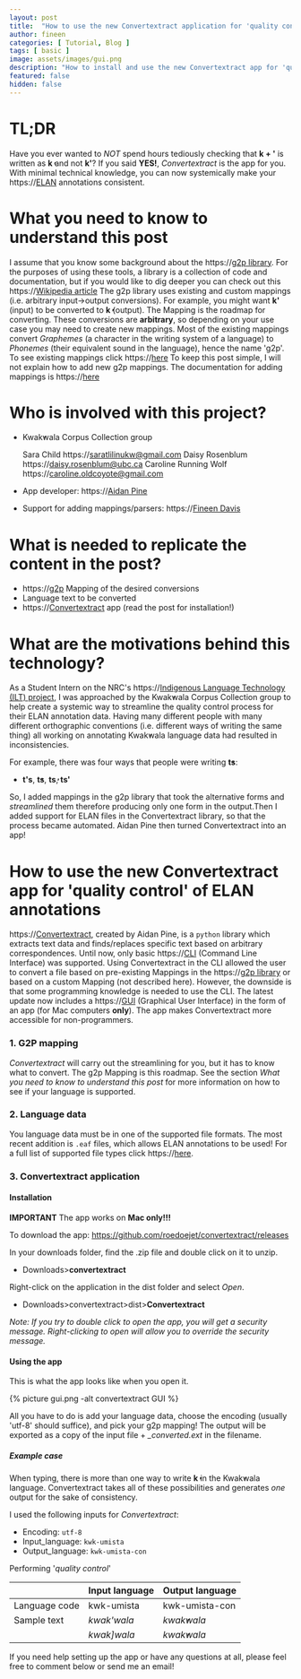 ```yaml
---
layout: post
title:  "How to use the new Convertextract application for 'quality control' of ELAN annotations"
author: fineen
categories: [ Tutorial, Blog ]
tags: [ basic ]
image: assets/images/gui.png
description: "How to install and use the new Convertextract app for 'quality control' purposes"
featured: false
hidden: false
---
```


# TL;DR

Have you ever wanted to *NOT* spend hours tediously checking that **k + '** is written as **k̓** and not **k'**?
If you said **YES!**, *Convertextract* is the app for you. With minimal technical knowledge, you can now systemically make your https://[ELAN](https://archive.mpi.nl/tla/elan) annotations consistent.

# What you need to know to understand this post

I assume that you know some background about the https://[g2p library](https://github.com/roedoejet/g2p).
For the purposes of using these tools, a library is a collection of code and documentation, but if you would like to dig deeper you can check out this https://[Wikipedia article](https://en.wikipedia.org/wiki/Library_(computing)) 
The g2p library uses existing and custom mappings (i.e. arbitrary input->output conversions). For example, you might want **k'** (input) to be converted to **k̓** (output). The Mapping is the roadmap for converting.
These conversions are **arbitrary**, so depending on your use case you may need to create new mappings. Most of the existing mappings convert *Graphemes* (a character in the writing system of a language) to *Phonemes* (their equivalent sound in the language), hence the name 'g2p'. 
To see existing mappings click https://[here](https://g2p-studio.herokuapp.com)
To keep this post simple, I will not explain how to add new g2p mappings. The documentation for adding mappings is https://[here](https://github.com/roedoejet/g2p#writing-mapping-files)

# Who is involved with this project?

- Kwak̓wala Corpus Collection group

	Sara Child https://[saratlilinukw@gmail.com](mailto:saratlilinukw@gmail.com)
	Daisy Rosenblum https://[daisy.rosenblum@ubc.ca](mailto:daisy.rosenblum@ubc.ca)
	Caroline Running Wolf https://[caroline.oldcoyote@gmail.com](mailto:caroline.oldcoyote@gmail.com)

- App developer: https://[Aidan Pine](aidanpine.ca)

- Support for adding mappings/parsers: https://[Fineen Davis](fineen.davis@gmail.com)


# What is needed to replicate the content in the post?

- https://[g2p](https://g2p-studio.herokuapp.com) Mapping of the desired conversions
- Language text to be converted
- https://[Convertextract](https://github.com/roedoejet/convertextract/) app (read the post for installation!) 

# What are the motivations behind this technology?

As a Student Intern on the NRC's https://[Indigenous Language Technology (ILT) project](https://nrc.canada.ca/en/research-development/research-collaboration/programs/canadian-indigenous-languages-technology-project), I was approached by the Kwak̓wala Corpus Collection group to help create a systemic way to streamline the quality control process for their ELAN annotation data. Having many different people with many different orthographic conventions (i.e. different ways of writing the same thing) all working on annotating Kwak̓wala language data had resulted in inconsistencies. 

For example, there was four ways that people were writing **t̓s**:
- **t's**, **t̕s**, **ts̓**, **ts'**

So, I added mappings in the g2p library that took the alternative forms and *streamlined* them therefore producing only one form in the output.Then I added support for ELAN files in the Convertextract library, so that the process became automated. Aidan Pine then turned Convertextract into an app!

# How to use the new Convertextract app for 'quality control' of ELAN annotations

https://[Convertextract](https://github.com/roedoejet/convertextract), created by Aidan Pine, is a `python` library which extracts text data and finds/replaces specific text based on arbitrary correspondences. 
Until now, only basic https://[CLI](https://en.wikipedia.org/wiki/Command-line_interface) (Command Line Interface) was supported. Using Convertextract in the CLI allowed the user to convert a file based on pre-existing Mappings in the https://[g2p library](https://github.com/roedoejet/g2p/tree/master/g2p/mappings/langs) or based on a custom Mapping (not described here). However, the downside is that some programming knowledge is needed to use the CLI.
The latest update now includes a https://[GUI](https://en.wikipedia.org/wiki/Graphical_user_interface) (Graphical User Interface) in the form of an app (for Mac computers **only**). The app makes Convertextract more accessible for non-programmers.

### 1. G2P mapping

*Convertextract* will carry out the streamlining for you, but it has to know what to convert. The g2p Mapping is this roadmap. See the section *What you need to know to understand this post* for more information on how to see if your language is supported. 

### 2. Language data

You language data must be in one of the supported file formats. The most recent addition is `.eaf` files, which allows ELAN annotations to be used!
For a full list of supported file types click https://[here](https://github.com/roedoejet/convertextract/tree/master/convertextract/parsers).

### 3. Convertextract application

#### Installation

**IMPORTANT** The app works on **Mac only!!!**

To download the app: <https://github.com/roedoejet/convertextract/releases>

In your downloads folder, find the .zip file and double click on it to unzip.
- Downloads>**convertextract**

Right-click on the application in the dist folder and select *Open*.
- Downloads>convertextract>dist>**Convertextract**

*Note: If you try to double click to open the app, you will get a security message. Right-clicking to open will allow you to override the security message.*

#### Using the app

This is what the app looks like when you open it.

{% picture gui.png -alt convertextract GUI %}

All you have to do is add your language data, choose the encoding (usually 'utf-8' should suffice), and pick your g2p mapping!
The output will be exported as a copy of the input file + *_converted.ext* in the filename.

##### Example case

When typing, there is more than one way to write **k̓** in the Kwak̓wala language. Convertextract takes all of these possibilities and generates *one* output for the sake of consistency.

I used the following inputs for *Convertextract*:

 - Encoding: `utf-8` 
 - Input_language: `kwk-umista `
 - Output_language: `kwk-umista-con`

Performing '*quality control*'

|| Input language |Output language|
|---|--|--|
|Language code|kwk-umista|kwk-umista-con|
|Sample text|*kwak'wala* |*kwak̓wala*|
||*kwak]wala* |*kwak̓wala*|



If you need help setting up the app or have any questions at all, please feel free to comment below or send me an email!

